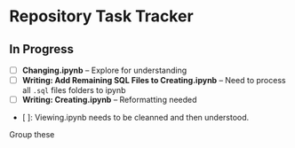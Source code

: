 # Repository Task Tracker

## In Progress
- [ ] **Changing.ipynb** – Explore for understanding
- [ ] **Writing: Add Remaining SQL Files to Creating.ipynb** – Need to process all `.sql` files folders to ipynb
- [ ] **Writing: Creating.ipynb** – Reformatting needed

- [ ]: Viewing.ipynb needs to be cleanned and then understood.

Group these